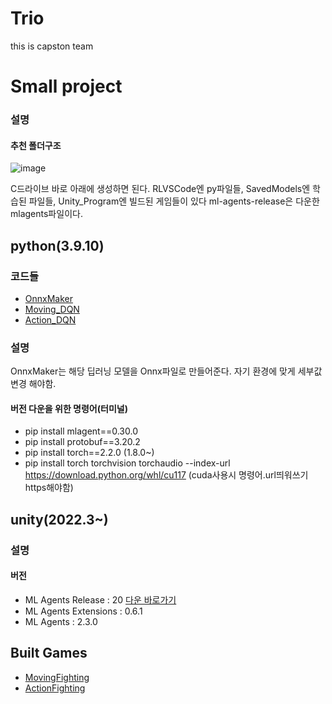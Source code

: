 # Trio
this is capston team

# Small project

### 설명

#### 추천 폴더구조

![image](https://github.com/seje06/Trio/assets/124812852/8e3854e6-db29-4e32-84c9-b5036d1d5172)

C드라이브 바로 아래에 생성하면 된다.
RLVSCode엔 py파일들, SavedModels엔 학습된 파일들, Unity_Program엔 빌드된 게임들이 있다
ml-agents-release은 다운한 mlagents파일이다.

          
## python(3.9.10)

### 코드들

- [OnnxMaker](OnnxMaker.py)
- [Moving_DQN](MovingFighting_DQN.py)
- [Action_DQN](ActionFighting_DQN.py)

### 설명

OnnxMaker는 해당 딥러닝 모델을 Onnx파일로 만들어준다. 자기 환경에 맞게 세부값 변경 해야함.

#### 버전 다운을 위한 명령어(터미널)
- pip install mlagent==0.30.0
- pip install protobuf==3.20.2
- pip install torch==2.2.0 (1.8.0~)
- pip install torch torchvision torchaudio --index-url https://download.python.org/whl/cu117 (cuda사용시 명령어.url띄워쓰기https해야함)

## unity(2022.3~)

### 설명

#### 버전

- ML Agents Release : 20 [다운 바로가기](https://github.com/Unity-Technologies/ml-agents/releases/tag/release_20)
- ML Agents Extensions : 0.6.1
- ML Agents : 2.3.0

## Built Games

- [MovingFighting](../game/MovingFighting.zip)
- [ActionFighting](../game/ActionFighting.zip)

